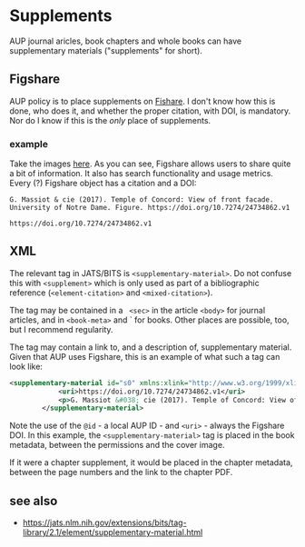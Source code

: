 # Supplements

AUP journal aricles, book chapters and whole books can have supplementary materials ("supplements" for short).

## Figshare

AUP policy is to place supplements on [Fishare](https://figshare.com/). I don't know how this is done, who does it, and whether the proper citation, with DOI, is mandatory. Nor do I know if this is the _only_ place of supplements.

### example

Take the images [here](https://figshare.com/articles/figure/Temple_of_Concord_View_of_front_facade/24734862?file=43563720). As you can see, Figshare allows users to share quite a bit of information. It also has search functionality and usage metrics. Every (?) Figshare object has a citation and a DOI:

```
G. Massiot & cie (2017). Temple of Concord: View of front facade. University of Notre Dame. Figure. https://doi.org/10.7274/24734862.v1
```

```
https://doi.org/10.7274/24734862.v1
```


## XML

The relevant tag in JATS/BITS is `<supplementary-material>`. Do not confuse this with `<supplement>` which is only used as part of a bibliographic reference (`<element-citation>` and `<mixed-citation>`). 

The tag may be contained in a ` <sec>` in the article `<body>` for journal articles, and in `<book-meta>` and <book-part-meta>` for books. Other places are possible, too, but I recommend regularity.

The tag may contain a link to, and a description of, supplementary material. Given that AUP uses Figshare, this is an example of what such a tag can look like:

```xml
<supplementary-material id="s0" xmlns:xlink="http://www.w3.org/1999/xlink" xlink:href="https://doi.org/10.7274/24734862.v1">
			<uri>https://doi.org/10.7274/24734862.v1</uri>
			<p>G. Massiot &#038; cie (2017). Temple of Concord: View of front facade. University of Notre Dame. Figure. https://doi.org/10.7274/24734862.v1</p>
		</supplementary-material>

```

Note the use of the `@id` - a local AUP ID - and `<uri>` - always the Figshare DOI. In this example, the `<supplementary-material>` tag is placed in the book metadata, between the permissions and the cover image.

If it were a chapter supplement, it would be placed in the chapter metadata, between the page numbers and the link to the chapter PDF.

## see also

- https://jats.nlm.nih.gov/extensions/bits/tag-library/2.1/element/supplementary-material.html
